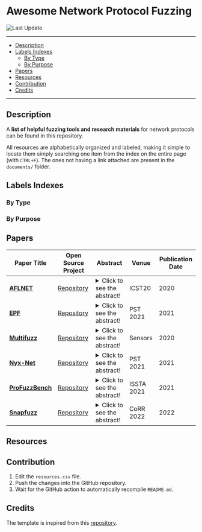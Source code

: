 # Awesome Network Protocol Fuzzing

![Last Update](https://img.shields.io/github/last-commit/andreia-oca/awesome-network-protocol-fuzzing)

---

- [Description](#description)
- [Labels Indexes](#labels-indexes)
    - [By Type](#by-type)
    - [By Purpose](#by-purpose)
- [Papers](#papers)
- [Resources](#resources)
- [Contribution](#contribution)
- [Credits](#credits)

---

## Description

A **list of helpful fuzzing tools and research materials** for network protocols can be found in this repository.

All resources are alphabetically organized and labeled, making it simple to locate them simply searching one item from the index on the entire page (with `CTRL+F`). The ones not having a link attached are present in the `documents/` folder.

## Labels Indexes

### By Type



### By Purpose



## Papers

| Paper Title | Open Source Project | Abstract | Venue | Publication Date |
| --- | --- | --- | --- | --- |
| **[AFLNET](https://mboehme.github.io/paper/ICST20.AFLNet.pdf)** | [Repository](https://mboehme.github.io/paper/ICST20.AFLNet.pdf) | <details> <summary>Click to see the abstract!</summary> Server fuzzing is difficult. Unlike simple command-line tools, servers feature a massive state space that can be traversed effectively only with well-defined sequences of input messages. Valid sequences are specified in a protocol. In this paper, we present AFLNET, the first greybox fuzzer for protocol implementations. Unlike existing protocol fuzzers, AFLNET takes a mutational approach and uses state-feedback to guide the fuzzing process. AFLNET is seeded with a corpus of recorded message exchanges between the server and an actual client. No protocol specification or message grammars are required. AFLNET acts as a client and replays variations of the original sequence of messages sent to the server and retains those variations that were effective at increasing the coverage of the code or state space. To identify the server states that are exercised by a message sequence, AFLNET uses the server's response codes. From this feedback, AFLNET identifies progressive regions in the state space, and systematically steers towards such regions. The case studies with AFLNET on two popular protocol implementations demonstrate a substantial performance boost over the state-of the-art. AFLNET discovered two new CVEs which are classified as critical (CVSS score CRITICAL 9.8). </details> | ICST20 | 2020 |
| **[EPF](https://ieeexplore.ieee.org/document/9647801)** | [Repository](https://github.com/fkie-cad/epf) | <details> <summary>Click to see the abstract!</summary> Network fuzzing is a complex domain requiring fuzzers to handle highly structured input and communication schemes. In fuzzer development, such protocol-dependent semantics usually cause a focus on applicability: Resulting fuzz engines provide powerful APIs to add new protocols but rarely incorporate algorithmic fuzz improvements like the successful coverage-guidance. This paper aims to combine applicability and well-established algorithms for increased network fuzzing effectiveness. We introduce EPF, a coverage-guided and protocol-aware network fuzzing framework. EPF uses population-based simulated annealing to heuristically schedule packet types during fuzzing. In conjunction with a genetic algorithm that uses coverage metrics as fitness function, the framework steers input generation towards coverage maximization. Users can add protocols by defining packet models and state graphs through a Scapy-powered API. We collect first data in a case study on fuzzing the IEC 60870-5-104 SCADA protocol and compare EPF with AFLNet. Based on a total of 600 CPU days of fuzzing, we measure effectiveness using bug and coverage metrics. We report promising results that a) indicate similar performance to AFLNet without any optimizations and b) point out the potential and shortcomings of our approach. </details> | PST 2021 | 2021 |
| **[Multifuzz](https://www.semanticscholar.org/paper/MultiFuzz%3A-A-Coverage-Based-Multiparty-Protocol-for-Zeng-Lin/270667ae047643d49f98bbeb04c76a6e3d71e368)** | [Repository](nan) | <details> <summary>Click to see the abstract!</summary> The publish/subscribe model has gained prominence in the Internet of things (IoT) network, and both Message Queue Telemetry Transport (MQTT) and Constrained Application Protocol (CoAP) support it. However, existing coverage-based fuzzers may miss some paths when fuzzing such publish/subscribe protocols, because they implicitly assume that there are only two parties in a protocol, which is not true now since there are three parties, i.e., the publisher, the subscriber and the broker. In this paper, we propose MultiFuzz, a new coverage-based multiparty-protocol fuzzer. First, it embeds multiple-connection information in a single input. Second, it uses a message mutation algorithm to stimulate protocol state transitions, without the need of protocol specifications. Third, it uses a new desockmulti module to feed the network messages into the program under test. desockmulti is similar to desock (Preeny), a tool widely used by the community, but it is specially designed for fuzzing and is 10x faster. We implement MultiFuzz based on AFL, and use it to fuzz two popular projects Eclipse Mosquitto and libCoAP. We reported discovered problems to the projects. In addition, we compare MultiFuzz with AFL and two state-of-the-art fuzzers, MOPT and AFLNET, and find it discovering more paths and crashes </details> | Sensors | 2020 |
| **[Nyx-Net](https://arxiv.org/abs/2111.03013)** | [Repository](https://github.com/RUB-SysSec/nyx-net) | <details> <summary>Click to see the abstract!</summary> Coverage-guided fuzz testing ('fuzzing') has become mainstream and we have observed lots of progress in this research area recently. However, it is still challenging to efficiently test network services with existing coverage-guided fuzzing methods. In this paper, we introduce the design and implementation of Nyx-Net, a novel snapshot-based fuzzing approach that can successfully fuzz a wide range of targets spanning servers, clients, games, and even Firefox's Inter-Process Communication (IPC) interface. Compared to state-of-the-art methods, Nyx-Net improves test throughput by up to 300x and coverage found by up to 70%. Additionally, Nyx-Net is able to find crashes in two of ProFuzzBench's targets that no other fuzzer found previously. When using Nyx-Net to play the game Super Mario, Nyx-Net shows speedups of 10-30x compared to existing work. Under some circumstances, Nyx-Net is even able play 'faster than light': solving the level takes less wall-clock time than playing the level perfectly even once. Nyx-Net is able to find previously unknown bugs in servers such as Lighttpd, clients such as MySQL client, and even Firefox's IPC mechanism - demonstrating the strength and versatility of the proposed approach. Lastly, our prototype implementation was awarded a $20.000 bug bounty for enabling fuzzing on previously unfuzzable code in Firefox and solving a long-standing problem at Mozilla. </details> | PST 2021 | 2021 |
| **[ProFuzzBench](https://arxiv.org/abs/2101.05102)** | [Repository](https://github.com/profuzzbench/profuzzbench) | <details> <summary>Click to see the abstract!</summary> We present a new benchmark (ProFuzzBench) for stateful fuzzing of network protocols. The benchmark includes a suite of representative open-source network servers for popular protocols, and tools to automate experimentation. We discuss challenges and potential directions for future research based on this benchmark. </details> | ISSTA 2021 | 2021 |
| **[Snapfuzz](https://arxiv.org/abs/2201.04048)** | [Repository](nan) | <details> <summary>Click to see the abstract!</summary> In recent years, fuzz testing has benefited from increased computational power and important algorithmic advances, leading to systems that have discovered many critical bugs and vulnerabilities in production software. Despite these successes, not all applications can be fuzzed efficiently. In particular, stateful applications such as network protocol implementations are constrained by their low fuzzing throughput and the need to develop fuzzing harnesses that reset their state and isolate their side effects. In this paper, we present SnapFuzz, a novel fuzzing framework for network applications. SnapFuzz offers a robust architecture that transforms slow asynchronous network communication into fast synchronous communication based on UNIX domain sockets, speeds up all file operations by redirecting them to an in-memory filesystem, and removes the need for many fragile modifications, such as configuring time delays or writing cleanup scripts, together with several other improvements. Using SnapFuzz, we fuzzed five popular networking applications: LightFTP, Dnsmasq, LIVE555, TinyDTLS and Dcmqrscp. We report impressive performance speedups of 72.4x, 49.7x, 24.8x, 23.9x, and 8.5x, respectively, with significantly simpler fuzzing harnesses in all cases. Through its performance advantage, SnapFuzz has also found 12 previously-unknown crashes in these applications. </details> | CoRR 2022 | 2022 |


## Resources



## Contribution

1. Edit the `resources.csv` file.
2. Push the changes into the GitHub repository.
3. Wait for the GitHub action to automatically recompile `README.md`.

## Credits

The template is inspired from this [repository](https://github.com/CyberReasoningSystem/awesome-binary-analysis).
